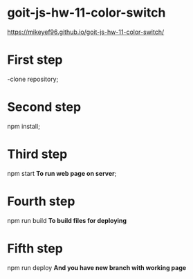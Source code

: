 # goit-js-hw-11-color-switch
 https://mikeyef96.github.io/goit-js-hw-11-color-switch/

# First step 
-clone repository;

# Second step
npm install;

# Third step
npm start        **To run web page on server**;

# Fourth step
npm run build    **To build files for deploying**

# Fifth step
npm run deploy   **And you have new branch with working page**
